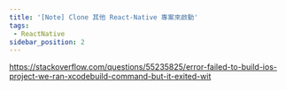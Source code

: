 ```yaml
---
title: '[Note] Clone 其他 React-Native 專案來啟動'
tags:
 - ReactNative
sidebar_position: 2
---
```


https://stackoverflow.com/questions/55235825/error-failed-to-build-ios-project-we-ran-xcodebuild-command-but-it-exited-wit